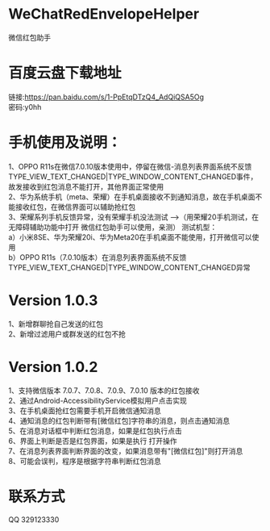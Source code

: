 # WeChatRedEnvelopeHelper
微信红包助手

# 百度云盘下载地址
链接:https://pan.baidu.com/s/1-PpEtqDTzQ4_AdQiQSA5Og  
密码:y0hh  

# 手机使用及说明：  
1、OPPO R11s在微信7.0.10版本使用中，停留在微信-消息列表界面系统不反馈TYPE_VIEW_TEXT_CHANGED|TYPE_WINDOW_CONTENT_CHANGED事件，故发接收到红包消息不能打开，其他界面正常使用  
2、华为系统手机（meta、荣耀）在手机桌面接收不到通知消息，故在手机桌面不能接收红包，在微信界面可以辅助抢红包  
3、荣耀系列手机反馈异常，没有荣耀手机没法测试 -->（用荣耀20手机测试，在无障碍辅助功能中打开 微信红包助手可以使用，亲测） 
测试机型：  
a）小米8SE、华为荣耀20i、华为Meta20在手机桌面不能使用，打开微信可以使用  
b）OPPO R11s（7.0.10版本）在消息列表界面系统不反馈TYPE_VIEW_TEXT_CHANGED|TYPE_WINDOW_CONTENT_CHANGED异常


# Version 1.0.3
1、新增群聊抢自己发送的红包  
2、新增过滤用户或群发送的红包不抢  

# Version 1.0.2
1、支持微信版本 7.0.7、7.0.8、7.0.9、7.0.10 版本的红包接收  
2、通过Android-AccessibilityService模拟用户点击实现  
3、在手机桌面抢红包需要手机开启微信通知消息  
4、通知消息的红包判断带有[微信红包]字符串的消息，则点击通知消息  
5、在消息对话框中判断红包消息，如果是红包执行点击  
6、界面上判断是否是红包界面，如果是执行 打开操作  
7、在消息列表界面判断界面的改变，如果消息带有"[微信红包]"则打开消息  
8、可能会误判，程序是根据字符串判断红包消息  

# 联系方式
QQ 329123330  
